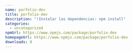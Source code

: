 ```yaml
---
name: porfolio-dev
title: porfolio-dev
description: "!Instalar las dependencias: npm install"
categories:
  - uncategorized
npmUrl: https://www.npmjs.com/package/porfolio-dev
homepageUrl: https://www.npmjs.com/package/porfolio-dev
downloads: 8
---
```

